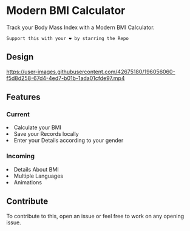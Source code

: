 # Modern BMI Calculator

Track your Body Mass Index with a Modern BMI Calculator.

`Support this with your ❤ by starring the Repo`
## Design

https://user-images.githubusercontent.com/42675180/196056060-f5d8d258-67d4-4ed7-b01b-1ada01cfde97.mp4



## Features


### Current

<li>Calculate your BMI</li>
<li>Save your Records locally</li>
<li>Enter your Details according to your gender</li>

  
### Incoming
    
<li>Details About BMI</li>
<li>Multiple Languages</li>
<li>Animations</li>


## Contribute
To contribute to this, open an issue or feel free to work on any opening issue.
 
